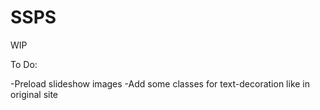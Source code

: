 # SSPS

WIP

To Do:

-Preload slideshow images
-Add some classes for text-decoration like in original site
